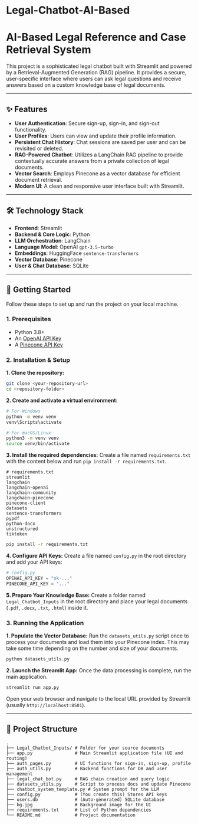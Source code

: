 # Legal-Chatbot-AI-Based
# AI-Based Legal Reference and Case Retrieval System

This project is a sophisticated legal chatbot built with Streamlit and powered by a Retrieval-Augmented Generation (RAG) pipeline. It provides a secure, user-specific interface where users can ask legal questions and receive answers based on a custom knowledge base of legal documents.

---

## ✨ Features

-   **User Authentication**: Secure sign-up, sign-in, and sign-out functionality.
-   **User Profiles**: Users can view and update their profile information.
-   **Persistent Chat History**: Chat sessions are saved per user and can be revisited or deleted.
-   **RAG-Powered Chatbot**: Utilizes a LangChain RAG pipeline to provide contextually accurate answers from a private collection of legal documents.
-   **Vector Search**: Employs Pinecone as a vector database for efficient document retrieval.
-   **Modern UI**: A clean and responsive user interface built with Streamlit.

---

## 🛠️ Technology Stack

-   **Frontend**: Streamlit
-   **Backend & Core Logic**: Python
-   **LLM Orchestration**: LangChain
-   **Language Model**: OpenAI `gpt-3.5-turbo`
-   **Embeddings**: HuggingFace `sentence-transformers`
-   **Vector Database**: Pinecone
-   **User & Chat Database**: SQLite

---

## 🚀 Getting Started

Follow these steps to set up and run the project on your local machine.

### 1. Prerequisites

-   Python 3.8+
-   An [OpenAI API Key](https://platform.openai.com/api-keys)
-   A [Pinecone API Key](https://www.pinecone.io/)

### 2. Installation & Setup

**1. Clone the repository:**
```bash
git clone <your-repository-url>
cd <repository-folder>
```

**2. Create and activate a virtual environment:**
```bash
# For Windows
python -m venv venv
venv\Scripts\activate

# For macOS/Linux
python3 -m venv venv
source venv/bin/activate
```

**3. Install the required dependencies:**
Create a file named `requirements.txt` with the content below and run `pip install -r requirements.txt`.
```text
# requirements.txt
streamlit
langchain
langchain-openai
langchain-community
langchain-pinecone
pinecone-client
datasets
sentence-transformers
pypdf
python-docx
unstructured
tiktoken
```
```bash
pip install -r requirements.txt
```

**4. Configure API Keys:**
Create a file named `config.py` in the root directory and add your API keys:
```python
# config.py
OPENAI_API_KEY = "sk-..."
PINECONE_API_KEY = "..."
```

**5. Prepare Your Knowledge Base:**
Create a folder named `Legal_Chatbot_Inputs` in the root directory and place your legal documents (`.pdf`, `.docx`, `.txt`, `.html`) inside it.

### 3. Running the Application

**1. Populate the Vector Database:**
Run the `datasets_utils.py` script once to process your documents and load them into your Pinecone index. This may take some time depending on the number and size of your documents.
```bash
python datasets_utils.py
```

**2. Launch the Streamlit App:**
Once the data processing is complete, run the main application.
```bash
streamlit run app.py
```
Open your web browser and navigate to the local URL provided by Streamlit (usually `http://localhost:8501`).

---

## 📂 Project Structure

```
.
├── Legal_Chatbot_Inputs/ # Folder for your source documents
├── app.py                # Main Streamlit application file (UI and routing)
├── auth_pages.py         # UI functions for sign-in, sign-up, profile
├── auth_utils.py         # Backend functions for DB and user management
├── legal_chat_bot.py     # RAG chain creation and query logic
├── datasets_utils.py     # Script to process docs and update Pinecone
├── chatbot_system_template.py # System prompt for the LLM
├── config.py             # (You create this) Stores API keys
├── users.db              # (Auto-generated) SQLite database
├── bg.jpg                # Background image for the UI
├── requirements.txt      # List of Python dependencies
└── README.md             # Project documentation
```
